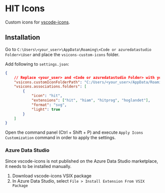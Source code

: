 # HIT Icons

Custom icons for [vscode-icons](https://marketplace.visualstudio.com/items?itemName=vscode-icons-team.vscode-icons).

## Installation

Go to `C:\Users\<your_user>\AppData\Roaming\<Code or azuredatastudio Folder>\User` and place the `vsicons-custom-icons` folder.

Add following to `settings.json`:

```json
{
	// Replace <your_user> and <Code or azuredatastudio Folder> with your actual values
	"vsicons.customIconFolderPath": "C:/Users/<your_user>/AppData/Roaming/<Code or azuredatastudio Folder>/User",
	"vsicons.associations.folders": [
		{
			"icon": "hit",
			"extensions": ["hit", "hiam", "hitprog", "hoglandet"],
			"format": "svg",
			"light": true
		}
	]
}
```

Open the command panel (Ctrl + Shift + P) and execute `Apply Icons Customization` command in order to apply the settings.

### Azure Data Studio

Since vscode-icons is not published on the Azure Data Studio marketplace, it needs to be installed manually.

1. Download vscode-icons VSIX package
2. In Azure Data Studio, select `File > Install Extension From VSIX Package`
